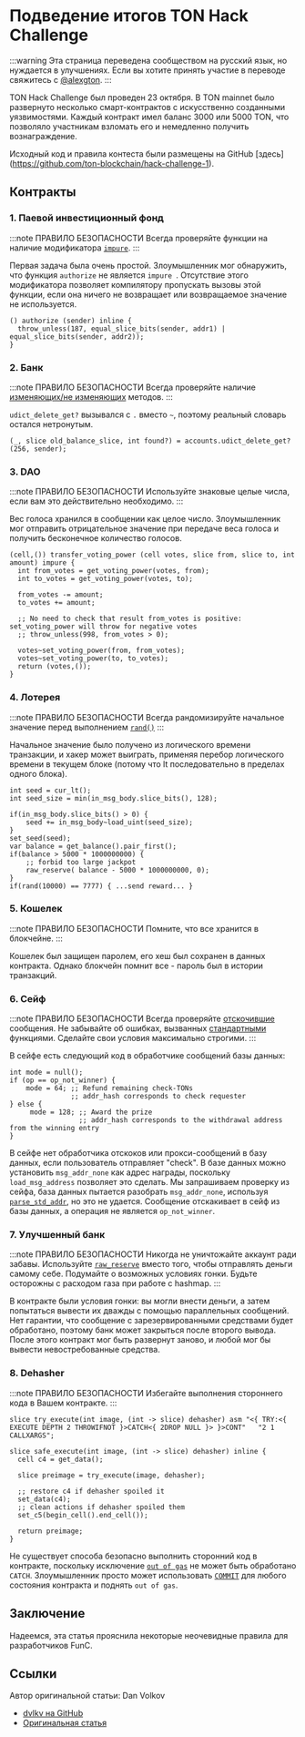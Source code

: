# Подведение итогов TON Hack Challenge

:::warning
Эта страница переведена сообществом на русский язык, но нуждается в улучшениях. Если вы хотите принять участие в переводе свяжитесь с [@alexgton](https://t.me/alexgton).
:::

TON Hack Challenge был проведен 23 октября.
В TON mainnet было развернуто несколько смарт-контрактов с искусственно созданными уязвимостями. Каждый контракт имел баланс 3000 или 5000 TON, что позволяло участникам взломать его и немедленно получить вознаграждение.

Исходный код и правила контеста были размещены на GitHub [здесь] (https://github.com/ton-blockchain/hack-challenge-1).

## Контракты

### 1. Паевой инвестиционный фонд

:::note ПРАВИЛО БЕЗОПАСНОСТИ
Всегда проверяйте функции на наличие модификатора [`impure`](/v3/documentation/smart-contracts/func/docs/functions#impure-specifier).
:::

Первая задача была очень простой. Злоумышленник мог обнаружить, что функция `authorize` не является `impure `. Отсутствие этого модификатора позволяет компилятору пропускать вызовы этой функции, если она ничего не возвращает или возвращаемое значение не используется.

```func
() authorize (sender) inline {
  throw_unless(187, equal_slice_bits(sender, addr1) | equal_slice_bits(sender, addr2));
}
```

### 2. Банк

:::note ПРАВИЛО БЕЗОПАСНОСТИ
Всегда проверяйте наличие [изменяющих/не изменяющих](/v3/documentation/smart-contracts/func/docs/statements#methods-calls) методов.
:::

`udict_delete_get?` вызывался с `.` вместо `~`, поэтому реальный словарь остался нетронутым.

```func
(_, slice old_balance_slice, int found?) = accounts.udict_delete_get?(256, sender);
```

### 3. DAO

:::note ПРАВИЛО БЕЗОПАСНОСТИ
Используйте знаковые целые числа, если вам это действительно необходимо.
:::

Вес голоса хранился в сообщении как целое число. Злоумышленник мог отправить отрицательное значение при передаче веса голоса и получить бесконечное количество голосов.

```func
(cell,()) transfer_voting_power (cell votes, slice from, slice to, int amount) impure {
  int from_votes = get_voting_power(votes, from);
  int to_votes = get_voting_power(votes, to);

  from_votes -= amount;
  to_votes += amount;

  ;; No need to check that result from_votes is positive: set_voting_power will throw for negative votes
  ;; throw_unless(998, from_votes > 0);

  votes~set_voting_power(from, from_votes);
  votes~set_voting_power(to, to_votes);
  return (votes,());
}
```

### 4. Лотерея

:::note ПРАВИЛО БЕЗОПАСНОСТИ
Всегда рандомизируйте начальное значение перед выполнением [`rand()`](/v3/documentation/smart-contracts/func/docs/stdlib#rand)
:::

Начальное значение было получено из логического времени транзакции, и хакер может выиграть, применяя перебор логического времени в текущем блоке (потому что lt последовательно в пределах одного блока).

```func
int seed = cur_lt();
int seed_size = min(in_msg_body.slice_bits(), 128);

if(in_msg_body.slice_bits() > 0) {
    seed += in_msg_body~load_uint(seed_size);
}
set_seed(seed);
var balance = get_balance().pair_first();
if(balance > 5000 * 1000000000) {
    ;; forbid too large jackpot
    raw_reserve( balance - 5000 * 1000000000, 0);
}
if(rand(10000) == 7777) { ...send reward... }
```

### 5. Кошелек

:::note ПРАВИЛО БЕЗОПАСНОСТИ
Помните, что все хранится в блокчейне.
:::

Кошелек был защищен паролем, его хеш был сохранен в данных контракта. Однако блокчейн помнит все - пароль был в истории транзакций.

### 6. Сейф

:::note ПРАВИЛО БЕЗОПАСНОСТИ
Всегда проверяйте [отскочившие](/v3/documentation/smart-contracts/message-management/non-bounceable-messages) сообщения.
Не забывайте об ошибках, вызванных [стандартными](/v3/documentation/smart-contracts/func/docs/stdlib/) функциями.
Сделайте свои условия максимально строгими.
:::

В сейфе есть следующий код в обработчике сообщений базы данных:

```func
int mode = null();
if (op == op_not_winner) {
    mode = 64; ;; Refund remaining check-TONs
               ;; addr_hash corresponds to check requester
} else {
     mode = 128; ;; Award the prize
                 ;; addr_hash corresponds to the withdrawal address from the winning entry
}
```

В сейфе нет обработчика отскоков или прокси-сообщений в базу данных, если пользователь отправляет "check". В базе данных можно установить `msg_addr_none` как адрес награды, поскольку `load_msg_address` позволяет это сделать. Мы запрашиваем проверку из сейфа, база данных пытается разобрать `msg_addr_none`, используя [`parse_std_addr`](/v3/documentation/smart-contracts/func/docs/stdlib#parse_std_addr), но это не удается. Сообщение отскакивает в сейф из базы данных, а операция не является `op_not_winner`.

### 7. Улучшенный банк

:::note ПРАВИЛО БЕЗОПАСНОСТИ
Никогда не уничтожайте аккаунт ради забавы.
Используйте [`raw_reserve`](/v3/documentation/smart-contracts/func/docs/stdlib#raw_reserve) вместо того, чтобы отправлять деньги самому себе.
Подумайте о возможных условиях гонки.
Будьте осторожны с расходом газа при работе с hashmap.
:::

В контракте были условия гонки: вы могли внести деньги, а затем попытаться вывести их дважды с помощью параллельных сообщений. Нет гарантии, что сообщение с зарезервированными средствами будет обработано, поэтому банк может закрыться после второго вывода. После этого контракт мог быть развернут заново, и любой мог бы вывести невостребованные средства.

### 8. Dehasher

:::note ПРАВИЛО БЕЗОПАСНОСТИ
Избегайте выполнения стороннего кода в Вашем контракте.
:::

```func
slice try_execute(int image, (int -> slice) dehasher) asm "<{ TRY:<{ EXECUTE DEPTH 2 THROWIFNOT }>CATCH<{ 2DROP NULL }> }>CONT"   "2 1 CALLXARGS";

slice safe_execute(int image, (int -> slice) dehasher) inline {
  cell c4 = get_data();

  slice preimage = try_execute(image, dehasher);

  ;; restore c4 if dehasher spoiled it
  set_data(c4);
  ;; clean actions if dehasher spoiled them
  set_c5(begin_cell().end_cell());

  return preimage;
}
```

Не существует способа безопасно выполнить сторонний код в контракте, поскольку исключение [`out of gas`](/v3/documentation/tvm/tvm-exit-codes#standard-exit-codes) не может быть обработано `CATCH`. Злоумышленник просто может использовать [`COMMIT`](/v3/documentation/tvm/instructions#F80F) для любого состояния контракта и поднять `out of gas`.

## Заключение

Надеемся, эта статья прояснила некоторые неочевидные правила для разработчиков FunC.

## Ссылки

Автор оригинальной статьи: Dan Volkov

- [dvlkv на GitHub](https://github.com/dvlkv)
- [Оригинальная статья](https://dev.to/dvlkv/drawing-conclusions-from-ton-hack-challenge-1aep)
